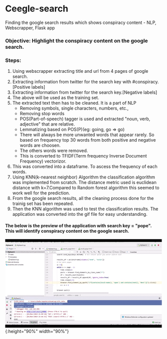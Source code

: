# Ceegle-search
Finding the google search results which shows conspiracy content - NLP, Webscrapper, Flask app

### Objective: Highlight the conspiracy content on the google search.

### Steps:
1) Using webscrapper extracting title and url from 4 pages of google search.
2) Extracting information from twitter for the search key with #conspiracy.[Positive labels]
3) Extracting information from twitter for the search key.[Negative labels]
4) The above will be used as the training set.
5) The extracted text then has to be cleaned. It is a part of NLP
    - Removing symbols, single characters, numbers, etc.,
    - Removing stop words
    - POS(Part-of-speech) tagger is used and extracted "noun, verb, adjective" that are relative. 
    - Lemmatizing based on POS(P)(eg: going, go => go)
    - There will always be more unwanted words that appear rarely. So based on frequency top 30 words from both positive and negative words are choosen.
    - The others words were removed.
    - This is converted to TFIDF(Term frequency Inverse Document Frequency) vectorizor.
6) This was converted into a dataframe. To ascess the frequency of each words.
7) Using KNN(k-nearest neighbor) Algorithm the classification algorithm was implemented from scratch. The distance metric used is euclidean distance with k=7.Compared to Random forest algorithm this seemed to work well for the prediction.
8) From the google search results, all the cleaning process done for the trainig set has been repeated.
9) Then the KNN algorithm was used to test the classification results. The application was converted into the gif file for easy understanding.

#### The below is the preview of the application with search key = "pope". This will identify conspiracy content on the google search. 

![](ceegleSearch.gif){:height="90%" width="90%"}
